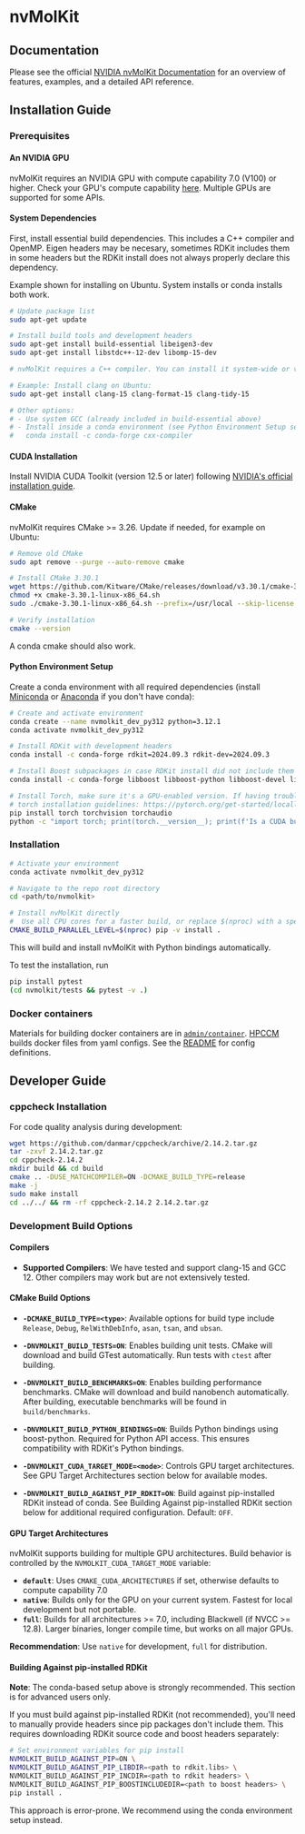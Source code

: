 # nvMolKit

## Documentation
Please see the official [NVIDIA nvMolKit Documentation](https://nvidia-digital-bio.github.io/nvMolKit/) for an overview of features, examples, and a detailed API reference.

## Installation Guide

### Prerequisites

#### An NVIDIA GPU
nvMolKit requires an NVIDIA GPU with compute capability 7.0 (V100) or higher. Check your GPU's compute capability [here](https://developer.nvidia.com/cuda-gpus).
Multiple GPUs are supported for some APIs.

#### System Dependencies

First, install essential build dependencies. This includes a C++ compiler and OpenMP. Eigen headers may be necesary,
sometimes RDKit includes them in some headers but the RDKit install does not always properly declare this dependency.

Example shown for installing on Ubuntu. System installs or conda installs both work.
```bash
# Update package list
sudo apt-get update

# Install build tools and development headers
sudo apt-get install build-essential libeigen3-dev
sudo apt-get install libstdc++-12-dev libomp-15-dev

# nvMolKit requires a C++ compiler. You can install it system-wide or via conda:

# Example: Install clang on Ubuntu:
sudo apt-get install clang-15 clang-format-15 clang-tidy-15

# Other options:
# - Use system GCC (already included in build-essential above)
# - Install inside a conda environment (see Python Environment Setup section below):
#   conda install -c conda-forge cxx-compiler
```

#### CUDA Installation

Install NVIDIA CUDA Toolkit (version 12.5 or later) following [NVIDIA's official installation guide](https://developer.nvidia.com/cuda-downloads?target_os=Linux&target_arch=x86_64&Distribution=Ubuntu&target_version=22.04&target_type=deb_network).

#### CMake

nvMolKit requires CMake >= 3.26. Update if needed, for example on Ubuntu:

```bash
# Remove old CMake
sudo apt remove --purge --auto-remove cmake

# Install CMake 3.30.1
wget https://github.com/Kitware/CMake/releases/download/v3.30.1/cmake-3.30.1-linux-x86_64.sh
chmod +x cmake-3.30.1-linux-x86_64.sh
sudo ./cmake-3.30.1-linux-x86_64.sh --prefix=/usr/local --skip-license

# Verify installation
cmake --version
```

A conda cmake should also work.


#### Python Environment Setup

Create a conda environment with all required dependencies (install [Miniconda](https://www.anaconda.com/docs/getting-started/miniconda/main) or [Anaconda](https://www.anaconda.com/download) if you don't have conda):

```bash
# Create and activate environment
conda create --name nvmolkit_dev_py312 python=3.12.1
conda activate nvmolkit_dev_py312

# Install RDKit with development headers
conda install -c conda-forge rdkit=2024.09.3 rdkit-dev=2024.09.3

# Install Boost subpackages in case RDKit install did not include them transitively
conda install -c conda-forge libboost libboost-python libboost-devel libboost-headers libboost-python-devel

# Install Torch, make sure it's a GPU-enabled version. If having trouble install, check out the
# torch installation guidelines: https://pytorch.org/get-started/locally/
pip install torch torchvision torchaudio
python -c "import torch; print(torch.__version__); print(f'Is a CUDA build? {torch.cuda.is_available()}')"
```

### Installation

```bash
# Activate your environment
conda activate nvmolkit_dev_py312

# Navigate to the repo root directory
cd <path/to/nvmolkit>

# Install nvMolKit directly
#  Use all CPU cores for a faster build, or replace $(nproc) with a specific number
CMAKE_BUILD_PARALLEL_LEVEL=$(nproc) pip -v install .
```
This will build and install nvMolKit with Python bindings automatically.

To test the installation, run
```bash
pip install pytest
(cd nvmolkit/tests && pytest -v .)
```

### Docker containers

Materials for building docker containers are in [`admin/container`](admin/container). [HPCCM](https://github.com/NVIDIA/hpc-container-maker)
builds docker files from yaml configs. See the [README](admin/container/hpccm_build.py) for config definitions.


## Developer Guide

### cppcheck Installation

For code quality analysis during development:

```bash
wget https://github.com/danmar/cppcheck/archive/2.14.2.tar.gz
tar -zxvf 2.14.2.tar.gz
cd cppcheck-2.14.2
mkdir build && cd build
cmake .. -DUSE_MATCHCOMPILER=ON -DCMAKE_BUILD_TYPE=release
make -j
sudo make install
cd ../../ && rm -rf cppcheck-2.14.2 2.14.2.tar.gz
```

### Development Build Options

#### Compilers

- **Supported Compilers**: We have tested and support clang-15 and GCC 12. Other compilers may work but are not extensively tested.

#### CMake Build Options

- **`-DCMAKE_BUILD_TYPE=<type>`**: Available options for build type include `Release`, `Debug`, `RelWithDebInfo`, `asan`, `tsan`, and `ubsan`.

- **`-DNVMOLKIT_BUILD_TESTS=ON`**: Enables building unit tests. CMake will download and build GTest automatically. Run tests with `ctest` after building.

- **`-DNVMOLKIT_BUILD_BENCHMARKS=ON`**: Enables building performance benchmarks. CMake will download and build nanobench automatically. After building, executable benchmarks will be found in `build/benchmarks`.

- **`-DNVMOLKIT_BUILD_PYTHON_BINDINGS=ON`**: Builds Python bindings using boost-python. Required for Python API access. This ensures compatibility with RDKit's Python bindings.

- **`-DNVMOLKIT_CUDA_TARGET_MODE=<mode>`**: Controls GPU target architectures. See GPU Target Architectures section below for available modes.

- **`-DNVMOLKIT_BUILD_AGAINST_PIP_RDKIT=ON`**: Build against pip-installed RDKit instead of conda. See Building Against pip-installed RDKit section below for additional required configuration. Default: `OFF`.

#### GPU Target Architectures

nvMolKit supports building for multiple GPU architectures. Build behavior is controlled by the `NVMOLKIT_CUDA_TARGET_MODE` variable:

- **`default`**: Uses `CMAKE_CUDA_ARCHITECTURES` if set, otherwise defaults to compute capability 7.0
- **`native`**: Builds only for the GPU on your current system. Fastest for local development but not portable.
- **`full`**: Builds for all architectures >= 7.0, including Blackwell (if NVCC >= 12.8). Larger binaries, longer compile time, but works on all major GPUs.

**Recommendation**: Use `native` for development, `full` for distribution.

#### Building Against pip-installed RDKit

**Note**: The conda-based setup above is strongly recommended. This section is for advanced users only.

If you must build against pip-installed RDKit (not recommended), you'll need to manually provide headers since pip packages don't include them. This requires downloading RDKit source code and boost headers separately:

```bash
# Set environment variables for pip install
NVMOLKIT_BUILD_AGAINST_PIP=ON \
NVMOLKIT_BUILD_AGAINST_PIP_LIBDIR=<path to rdkit.libs> \
NVMOLKIT_BUILD_AGAINST_PIP_INCDIR=<path to rdkit headers> \
NVMOLKIT_BUILD_AGAINST_PIP_BOOSTINCLUDEDIR=<path to boost headers> \
pip install .
```

This approach is error-prone. We recommend using the conda environment setup instead.

